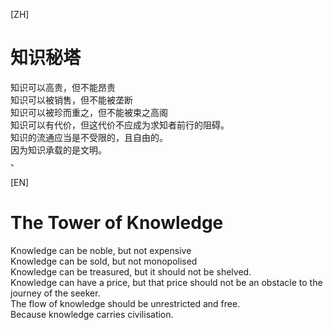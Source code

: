 [ZH]
# 知识秘塔

知识可以高贵，但不能昂贵  
知识可以被销售，但不能被垄断  
知识可以被珍而重之，但不能被束之高阁  
知识可以有代价，但这代价不应成为求知者前行的阻碍。  
知识的流通应当是不受限的，且自由的。   
因为知识承载的是文明。  
、

[EN]
# The Tower of Knowledge

Knowledge can be noble, but not expensive  
Knowledge can be sold, but not monopolised  
Knowledge can be treasured, but it should not be shelved.  
Knowledge can have a price, but that price should not be an obstacle to the journey of the seeker.  
The flow of knowledge should be unrestricted and free.  
Because knowledge carries civilisation.  
